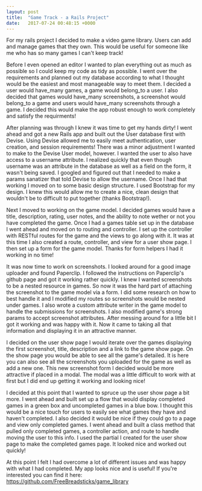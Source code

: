 ```yaml
---
layout: post
title:  "Game Track - a Rails Project"
date:   2017-07-24 00:48:15 +0000
---
```



For my rails project I decided to make a video game library. Users can add and manage games that they own. This would be useful for someone like me who has so many games I can't keep track!

Before I even opened an editor I wanted to plan everything out as much as possible so I could keep my code as tidy as possible. I went over the requirements and planned out my database according to what I thought would be the easiest and most manageable way to meet them. I decided a user would have_many games, a game would belong_to a user. I also decided that games would have_many screenshots, a screenshot would belong_to a game and users would have_many screenshots through a game. I decided this would make the app robust enough to work completely and satisfy the requirments!

After planning was through I knew it was time to get my hands dirty! I went ahead and got a new Rails app and built out the User database first with Devise. Using Devise allowed me to easily meet authentication, user creation, and session requirements! There was a minor adjustment I wanted to make to the Devise User model, however. I wanted the user to also have access to a username attribute. I realized quickly that even though username was an attribute in the database as well as a field on the form, it wasn't being saved. I googled and figured out that I needed to make a params sanatizer that told Devise to allow the username. Once I had that working I moved on to some basic design structure. I used Bootstrap for my design. I knew this would allow me to create a nice, clean design that wouldn't be to difficult to put together (thanks Bootstrap!).

Next I moved to working on the game model. I decided games would have a title, description, rating, user notes, and the ability to note wether or not you have completed the game. Once I had a games table set up in the database I went ahead and moved on to routing and controller. I set up the controller with RESTful routes for the game and the views to go along with it. It was at this time I also created a route, controller, and view for a user show page. I then set up a form for the game model. Thanks for form helpers I had it working in no time!

It was now time to work on screenshots. I looked around for a good image uploader and found Paperclip. I followed the instructions on Paperclip's github page and got it working rather quickly. I knew I wanted screenshots to be a nested resource in games. So now it was the hard part of attaching the screenshot to the game model via a form. I did some research on how to best handle it and I modified my routes so screenshots would be nested under games. I also wrote a custom attribute writer in the game model to handle the submissions for screenshots. I also modified game's strong params to accept screenshot attributes. After messing around for a little bit I got it working and was happy with it. Now it came to taking all that information and displaying it in an attractive manner. 

I decided on the user show page I would iterate over the games displaying the first screenshot, title, description and a link to the game show page. On the show page you would be able to see all the game's detailed. It is here you can also see all the screenshots you uploaded for the game as well as add a new one. This new screenshot form I decided would be more attractive if placed in a modal. The modal was a little difficult to work with at first but I did end up getting it working and looking nice! 

I decided at this point that I wanted to spruce up the user show page a bit more. I went ahead and built set up a flow that would display completed games in a green box and uncompleted games in a blue bow. I thought this would be a nice touch for users to easily see what games they have and haven't completed. I also decided it would be nice if they could go to a page and view only completed games. I went ahead and built a class method that pulled only completed games, a controller action, and route to handle moving the user to this info. I used the partial I created for the user show page to make the completed games page. It looked nice and worked out quickly! 

At this point I felt I had overcome a lot of different issues and was happy with what I had completed. My app looks nice and is useful! If you're interested you can find it here: https://github.com/FreeBreadsticks/game_library 


